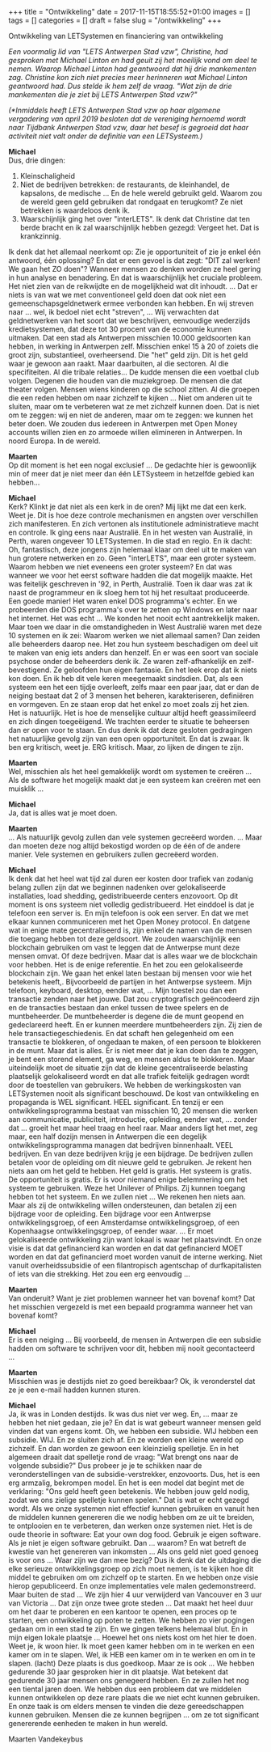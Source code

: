 +++
title = "Ontwikkeling"
date = 2017-11-15T18:55:52+01:00
images = []
tags = []
categories = []
draft = false
slug = "/ontwikkeling"
+++

Ontwikkeling van LETSystemen
en financiering van ontwikkeling

_Een voormalig lid van "LETS Antwerpen Stad vzw", Christine, had gesproken met Michael Linton en had geuit zij het moeilijk vond om deel te nemen. Waarop Michael Linton had geantwoord dat hij drie mankementen zag. Christine kon zich niet precies meer herinneren wat Michael Linton geantwoord had. Dus stelde ik hem zelf de vraag. "Wat zijn de drie mankementen die je ziet bij LETS Antwerpen Stad vzw?"_

_(*Inmiddels heeft LETS Antwerpen Stad vzw op haar algemene vergadering van april 2019 besloten dat de vereniging hernoemd wordt naar Tijdbank Antwerpen Stad vzw, daar het besef is gegroeid dat haar activiteit niet valt onder de definitie van een LETSysteem.)_

**Michael**\
Dus, drie dingen:

1. Kleinschaligheid
2. Niet de bedrijven betrekken: de restaurants, de kleinhandel, de kapsalons, de medische ... En de hele wereld gebruikt geld. Waarom zou de wereld geen geld gebruiken dat rondgaat en terugkomt? Ze niet betrekken is waardeloos denk ik.
3. Waarschijnlijk ging het over "interLETS". Ik denk dat Christine dat ten berde bracht en ik zal waarschijnlijk hebben gezegd: Vergeet het. Dat is krankzinnig.

Ik denk dat het allemaal neerkomt op: Zie je opportuniteit of zie je enkel één antwoord, één oplossing? En dat er een gevoel is dat zegt: "DIT zal werken! We gaan het ZO doen"? Wanneer mensen zo denken worden ze heel gering in hun analyse en benadering. En dat is waarschijnlijk het cruciale probleem.
Het niet zien van de reikwijdte en de mogelijkheid wat dit inhoudt. ... Dat er niets is van wat we met conventioneel geld doen dat ook niet een gemeenschapsgeldnetwerk ermee verbonden kan hebben. En wij streven naar ... wel, ik bedoel niet echt "streven", ... Wij verwachten dat geldnetwerken van het soort dat we beschrijven, eenvoudige wederzijds kredietsystemen, dat deze tot 30 procent van de economie kunnen uitmaken. Dat een stad als Antwerpen misschien 10.000 geldsoorten kan hebben, in werking in Antwerpen zelf. Misschien enkel 15 à 20 of zoiets die groot zijn, substantieel, overheersend. Die "het" geld zijn. Dit is het geld waar je gewoon aan raakt. Maar daarbuiten, al die sectoren. Al die specifiteiten. Al die tribale relaties... De kudde mensen die een voetbal club volgen. Degenen die houden van die muziekgroep. De mensen die dat theater volgen. Mensen wiens kinderen op die school zitten. Al die groepen die een reden hebben om naar zichzelf te kijken ... Niet om anderen uit te sluiten, maar om te verbeteren wat ze met zichzelf kunnen doen.
Dat is niet om te zeggen: wij en niet de anderen, maar om te zeggen: we kunnen het beter doen. We zouden dus iedereen in Antwerpen met Open Money accounts willen zien en zo armoede willen elimineren in Antwerpen. In noord Europa. In de wereld.

**Maarten**\
Op dit moment is het een nogal exclusief ... De gedachte hier is gewoonlijk min of meer dat je niet meer dan één LETSysteem in hetzelfde gebied kan hebben...

**Michael**\
Kerk? Klinkt je dat niet als een kerk in de oren? Mij lijkt me dat een kerk.
Weet je. Dit is hoe deze controle mechanismen en angsten over verschillen zich manifesteren. En zich vertonen als institutionele administratieve macht en controle.
Ik ging eens naar Australië. En in het westen van Australië, in Perth, waren ongeveer 10 LETSystemen. In die stad en regio. En ik dacht: Oh, fantastisch, deze jongens zijn helemaal klaar om deel uit te maken van hun grotere netwerken en zo. Geen "interLETS", maar een groter systeem. Waarom hebben we niet eveneens een groter systeem? En dat was wanneer we voor het eerst software hadden die dat mogelijk maakte. Het was feitelijk geschreven in '92, in Perth, Australië. Toen ik daar was zat ik naast de programmeur en ik sloeg hem tot hij het resultaat produceerde. Een goede manier! Het waren enkel DOS programma's echter. En we probeerden die DOS programma's over te zetten op Windows en later naar het internet. Het was echt ... We konden het nooit echt aantrekkelijk maken. Maar toen we daar in die omstandigheden in West Australië waren met deze 10 systemen en ik zei: Waarom werken we niet allemaal samen? Dan zeiden alle beheerders daarop nee. Het zou hun systeem beschadigen om deel uit te maken van enig iets anders dan henzelf. En er was een soort van sociale psychose onder de beheerders denk ik. Ze waren zelf-afhankelijk en zelf-bevestigend. Ze geloofden hun eigen fantasie. En het leek erop dat ik niets kon doen.
En ik heb dit vele keren meegemaakt sindsdien. Dat, als een systeem een het een tijdje overleeft, zelfs maar een paar jaar, dat er dan de neiging bestaat dat 2 of 3 mensen het beheren, karakteriseren, definiëren en vormgeven. En ze staan erop dat het enkel zo moet zoals zij het zien. Het is natuurlijk. Het is hoe de menselijke cultuur altijd heeft geassimileerd en zich dingen toegeëigend. We trachten eerder te situatie te beheersen dan er open voor te staan. En dus denk ik dat deze gesloten gedragingen het natuurlijke gevolg zijn van een open opportuniteit. En dat is zwaar. Ik ben erg kritisch, weet je. ERG kritisch. Maar, zo lijken de dingen te zijn.

**Maarten**\
Wel, misschien als het heel gemakkelijk wordt om systemen te creëren ... Als de software het mogelijk maakt dat je een systeem kan creëren met een muisklik ...

**Michael**\
Ja, dat is alles wat je moet doen.

**Maarten**\
... Als natuurlijk gevolg zullen dan vele systemen gecreëerd worden.
... Maar dan moeten deze nog altijd bekostigd worden op de één of de andere manier. Vele systemen en gebruikers zullen gecreëerd worden.

**Michael**\
Ik denk dat het heel wat tijd zal duren eer kosten door trafiek van zodanig belang zullen zijn dat we beginnen nadenken over gelokaliseerde installaties, load shedding, gedistribueerde centers enzovoort. Op dit moment is ons systeem niet volledig gedistribueerd.
Het einddoel is dat je telefoon een server is. En mijn telefoon is ook een server. En dat we met elkaar kunnen communiceren met het Open Money protocol. En datgene wat in enige mate gecentraliseerd is, zijn enkel de namen van de mensen die toegang hebben tot deze geldsoort. We zouden waarschijnlijk een blockchain gebruiken om vast te leggen dat de Antwerpse munt deze mensen omvat. Of deze bedrijven. Maar dat is alles waar we de blockchain  voor hebben. Het is de enige referentie. En het zou een gelokaliseerde blockchain zijn. We gaan het enkel laten bestaan
bij mensen voor wie het betekenis heeft,. Bijvoorbeeld de partijen in het Antwerpse systeem. Mijn telefoon, keyboard, desktop, eender wat, ... Mijn toestel zou dan een transactie zenden naar het jouwe. Dat zou cryptografisch geëncodeerd zijn en de transacties bestaan dan enkel tussen de twee spelers en de muntbeheerder.
De muntbeheerder is degene die de munt geopend en gedeclareerd heeft. En er kunnen meerdere muntbeheerders zijn. Zij zien de hele transactiegeschiedenis. En dat schaft hen gelegenheid om een transactie te blokkeren, of ongedaan te maken, of een persoon te blokkeren in de munt. Maar dat is alles. Er is niet meer dat je kan doen dan te zeggen, je bent een storend element, ga weg, en mensen aldus te blokkeren.
Maar uiteindelijk moet de situatie zijn dat de kleine gecentraliseerde belasting plaatselijk gelokaliseerd wordt en dat alle trafiek feitelijk gedragen wordt door de toestellen van gebruikers.
We hebben de werkingskosten van LETSystemen nooit als significant beschouwd.
De kost van ontwikkeling en propaganda is WEL significant. HEEL significant. En tenzij er een ontwikkelingsprogramma bestaat van misschien 10, 20 mensen die werken aan communicatie, publiciteit, introductie, opleiding, eender wat, ... zonder dat ... groeit het maar heel traag en heel raar. Maar anders ligt het met, zeg maar, een half dozijn mensen in Antwerpen die een degelijk ontwikkelingsprogramma managen dat bedrijven binnenhaalt. VEEL bedrijven.
En van deze bedrijven krijg je een bijdrage. De bedrijven zullen betalen voor de opleiding om dit nieuwe geld te gebruiken. Je rekent hen niets aan om het geld te hebben. Het geld is gratis. Het systeem is gratis. De opportuniteit is gratis. Er is voor niemand enige belemmering om het systeem te gebruiken. Weze het Unilever of Philips. Zij kunnen toegang hebben tot het systeem. En we zullen niet ... We rekenen hen niets aan. Maar als zij de ontwikkeling willen ondersteunen, dan betalen zij een bijdrage voor de opleiding. Een bijdrage voor een Antwerpse ontwikkelingsgroep, of een Amsterdamse ontwikkelingsgroep, of een Kopenhaagse ontwikkelingsgroep, of eender waar. ... Er moet gelokaliseerde ontwikkeling zijn want lokaal is waar het plaatsvindt.
En onze visie is dat dat gefinancierd kan worden en dat dat gefinancierd MOET worden en dat dat gefinancierd moet worden vanuit de interne werking. Niet vanuit overheidssubsidie of een filantropisch agentschap of durfkapitalisten of iets van die strekking. Het zou een erg eenvoudig ...

**Maarten**\
Van onderuit? Want je ziet problemen wanneer het van bovenaf komt? Dat het misschien vergezeld is met een bepaald programma wanneer het van bovenaf komt?

**Michael**\
Er is een neiging ... Bij voorbeeld, de mensen in Antwerpen die een subsidie hadden om software te schrijven voor dit, hebben mij nooit gecontacteerd ...

**Maarten**\
Misschien was je destijds niet zo goed bereikbaar? Ok, ik veronderstel dat ze je een e-mail hadden kunnen sturen.

**Michael**\
Ja, ik was in Londen destijds. Ik was dus niet ver weg. En, ... maar ze hebben het niet gedaan, zie je? En dat is wat gebeurt wanneer mensen geld vinden dat van ergens komt. Oh, we hebben een subsidie. WIJ hebben een subsidie. WIJ. En ze sluiten zich af. En ze worden een kleine wereld op zichzelf. En dan worden ze gewoon een kleinzielig spelletje. En in het algemeen draait dat spelletje rond de vraag: "Wat brengt ons naar de volgende subsidie?" Dus probeer je je te schikken naar de veronderstellingen van de subsidie-verstrekker, enzovoorts. Dus, het is een erg armzalig, bekrompen model. En het is een model dat begint met de verklaring: "Ons geld heeft geen betekenis. We hebben jouw geld nodig, zodat we ons zielige spelletje kunnen spelen." Dat is wat er echt gezegd wordt. Als we onze systemen niet effectief kunnen gebruiken en vanuit hen de middelen kunnen genereren die we nodig hebben om ze uit te breiden, te ontplooien en te verbeteren, dan werken onze systemen niet. Het is de oude theorie in software: Eat your own dog food. Gebruik je eigen software. Als je niet je eigen software gebruikt. Dan ... waarom? En wat betreft de kwestie van het genereren van inkomsten ... Als ons geld niet goed genoeg is voor ons ... Waar zijn we dan mee bezig? Dus ik denk dat de uitdaging die elke serieuze ontwikkelingsgroep op zich moet nemen, is te kijken hoe dit middel te gebruiken om om zichzelf op te starten.
En we hebben onze visie hierop gepubliceerd. En onze implementaties vele malen gedemonstreerd. Maar buiten de stad  ... We zijn hier 4 uur verwijderd van Vancouver en 3 uur van Victoria ... Dat zijn onze twee grote steden ... Dat maakt het heel duur om het daar te proberen en een kantoor te openen, een proces op te starten, een ontwikkeling op poten te zetten. We hebben zo vier pogingen gedaan om in een stad te zijn. En we gingen telkens helemaal blut.
En in mijn eigen lokale plaatsje ... Hoewel het ons niets kost om het hier te doen. Weet je, ik woon hier. Ik moet geen kamer hebben om in te werken en een kamer om in te slapen. Wel, ik HEB een kamer om in te werken en om in te slapen. (lacht) Deze plaats is dus goedkoop. Maar ze is ook ... We hebben gedurende 30 jaar gesproken hier in dit plaatsje. Wat betekent dat gedurende 30 jaar mensen ons genegeerd hebben. En ze zullen het nog een tiental jaren doen. We hebben dus een probleem dat we middelen kunnen ontwikkelen op deze rare plaats die we niet echt kunnen gebruiken. En onze taak is om elders mensen te vinden die deze gereedschappen kunnen gebruiken. Mensen die ze kunnen begrijpen ... om ze tot significant genererende eenheden te maken in hun wereld.

Maarten Vandekeybus